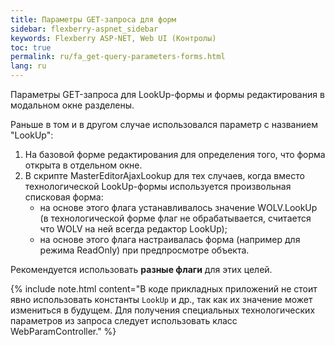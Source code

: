 ```yaml
---
title: Параметры GET-запроса для форм
sidebar: flexberry-aspnet_sidebar
keywords: Flexberry ASP-NET, Web UI (Контролы)
toc: true
permalink: ru/fa_get-query-parameters-forms.html
lang: ru
---
```


Параметры GET-запроса для LookUp-формы и формы редактирования в модальном окне разделены.

Раньше в том и в другом случае использовался параметр с названием "LookUp":

1. На базовой форме редактирования для определения того, что форма открыта в отдельном окне.
2. В скрипте MasterEditorAjaxLookup для тех случаев, когда вместо технологической LookUp-формы используется произвольная списковая форма:
    * на основе этого флага устанавливалось значение WOLV.LookUp (в технологической форме флаг не обрабатывается, считается что WOLV на ней всегда редактор LookUp);
    * на основе этого флага настраивалась форма (например для режима ReadOnly) при предпросмотре объекта.

Рекомендуется использовать **разные флаги** для этих целей.

{% include note.html content="В коде прикладных приложений не стоит явно использовать константы `LookUp` и др., так как их значение может измениться в будущем. Для получения специальных технологических параметров из запроса следует использовать класс WebParamController." %}
